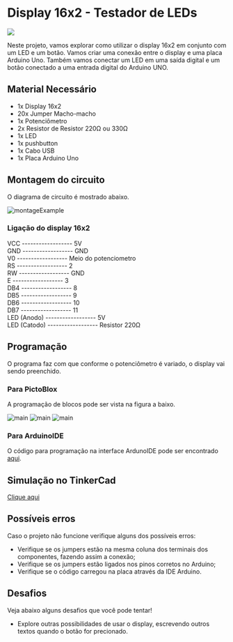# Display 16x2 - Testador de LEDs

<div style="display: inline_block">
  <img src="https://img.shields.io/badge/Arduino-Uno-blue">
</div>

Neste projeto, vamos explorar como utilizar o display 16x2 em conjunto com um LED e um botão. Vamos criar uma conexão entre o display e uma placa Arduino Uno. Também vamos conectar um LED em uma saída digital e um botão conectado a uma entrada digital do Arduino UNO.

## Material Necessário

- 1x Display 16x2
- 20x Jumper Macho-macho
- 1x Potenciômetro
- 2x Resistor de Resistor 220Ω ou 330Ω
- 1x LED
- 1x pushbutton
- 1x Cabo USB
- 1x Placa Arduino Uno

## Montagem do circuito

O diagrama de circuito é mostrado abaixo.

![montageExample](img/im1.png)

### Ligação do display 16x2

VCC ------------------ 5V\
GND ------------------ GND\
V0 ------------------ Meio do potenciometro\
RS ------------------ 2\
RW ------------------ GND\
E ------------------ 3\
DB4 ------------------ 8\
DB5 ------------------ 9\
DB6 ------------------ 10\
DB7 ------------------ 11\
LED (Anodo) ------------------ 5V\
LED (Catodo) ------------------ Resistor 220Ω

## Programação

O programa faz com que conforme o potenciômetro é variado, o display vai sendo preenchido.

### Para PictoBlox

A programação de blocos pode ser vista na figura a baixo.

![main](PictoBlox/leBotao.png)
![main](PictoBlox/mudaLed.png)
![main](PictoBlox/main.png)

### Para ArduinoIDE

O código para programação na interface ArdunoIDE pode ser encontrado [aqui](ArduinoIDE/ArduinoIDE.cpp).

## Simulação no TinkerCad

[Clique aqui](https://www.tinkercad.com/things/lioc6V4Adym-copy-of-display-16x2-temperatura-e-luminosidade/editel?tenant=circuits)

## Possíveis erros

Caso o projeto não funcione verifique alguns dos possíveis erros:

- Verifique se os jumpers estão na mesma coluna dos terminais dos componentes, fazendo assim a conexão;
- Verifique se os jumpers estão ligados nos pinos corretos no Arduino;
- Verifique se o código carregou na placa através da IDE Arduino.

## Desafios

Veja abaixo alguns desafios que você pode tentar!

- Explore outras possibilidades de usar o display, escrevendo outros textos quando o botão for precionado.
